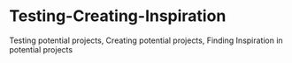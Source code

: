 # Testing-Creating-Inspiration
Testing potential projects, Creating potential projects, Finding Inspiration in potential projects
